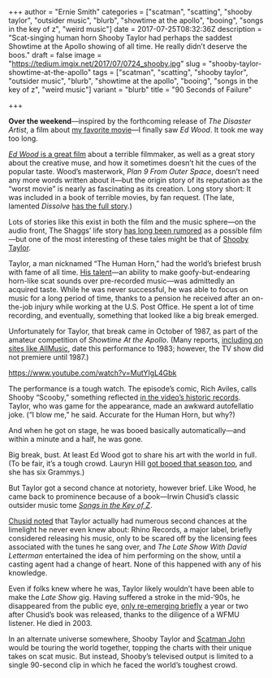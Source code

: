 +++
author = "Ernie Smith"
categories = ["scatman", "scatting", "shooby taylor", "outsider music", "blurb", "showtime at the apollo", "booing", "songs in the key of z", "weird music"]
date = 2017-07-25T08:32:36Z
description = "Scat-singing human horn Shooby Taylor had perhaps the saddest Showtime at the Apollo showing of all time. He really didn’t deserve the boos."
draft = false
image = "https://tedium.imgix.net/2017/07/0724_shooby.jpg"
slug = "shooby-taylor-showtime-at-the-apollo"
tags = ["scatman", "scatting", "shooby taylor", "outsider music", "blurb", "showtime at the apollo", "booing", "songs in the key of z", "weird music"]
variant = "blurb"
title = "90 Seconds of Failure"

+++

**Over the weekend**—inspired by the forthcoming release of *The Disaster Artist*, a film about [my favorite movie](http://amzn.to/2gYL0nN)—I finally saw *Ed Wood*. It took me way too long. 

[*Ed Wood* is a great film](http://amzn.to/2gYArB4) about a terrible filmmaker, as well as a great story about the creative muse, and how it sometimes doesn’t hit the cues of the popular taste. Wood’s masterwork, *Plan 9 From Outer Space*, doesn’t need any more words written about it—but the origin story of its reputation as the “worst movie” is nearly as fascinating as its creation. Long story short: It was included in a book of terrible movies, by fan request. (The late, lamented *Dissolve* [has the full story](https://thedissolve.com/features/movie-of-the-week/623-how-plan-9-from-outer-space-earned-and-lost-the-ti/).)

Lots of stories like this exist in both the film and the music sphere—on the audio front, The Shaggs’ life story [has long been rumored](http://ew.com/article/2013/01/30/the-shaggs-musical/) as a possible film—but one of the most interesting of these tales might be that of [Shooby Taylor](http://www.shooby.com/).

Taylor, a man nicknamed “The Human Horn,” had the world’s briefest brush with fame of all time. [His talent](http://www.shooby.com/mp3/index.html)—an ability to make goofy-but-endearing horn-like scat sounds over pre-recorded music—was admittedly an acquired taste. While he was never successful, he was able to focus on music for a long period of time, thanks to a pension he received after an on-the-job injury while working at the U.S. Post Office. He spent a lot of time recording, and eventually, something that looked like a big break emerged. 

Unfortunately for Taylor, that break came in October of 1987, as part of the amateur competition of *Showtime At the Apollo*. (Many reports, [including on sites like AllMusic](http://www.allmusic.com/artist/shooby-taylor-mn0000036311), date this performance to 1983; however, the TV show did not premiere until 1987.)

https://www.youtube.com/watch?v=MutYIgL4Gbk

The performance is a tough watch. The episode’s comic, Rich Aviles, calls Shooby “Scooby,” something reflected [in the video’s historic records](http://bit.ly/2w8awd5). Taylor, who was game for the appearance, made an awkward autofellatio joke. (“I blow me,” he said. Accurate for the Human Horn, but why?)

And when he got on stage, he was booed basically automatically—and within a minute and a half, he was gone. 

Big break, bust. At least Ed Wood got to share his art with the world in full. (To be fair, it’s a tough crowd. Lauryn Hill [got booed that season too](https://www.youtube.com/watch?v=E00q3cKwuvM), and she has six Grammys.) 

But Taylor got a second chance at notoriety, however brief. Like Wood, he came back to prominence because of a book—Irwin Chusid’s classic outsider music tome [*Songs in the Key of Z*](http://amzn.to/2gYhDC6).

[Chusid noted](https://books.google.com/books?id=fydjCgAAQBAJ&pg=PA145) that Taylor actually had numerous second chances at the limelight he never even knew about: Rhino Records, a major label, briefly considered releasing his music, only to be scared off by the licensing fees associated with the tunes he sang over, and *The Late Show With David Letterman* entertained the idea of him performing on the show, until a casting agent had a change of heart. None of this happened with any of his knowledge.

Even if folks knew where he was, Taylor likely wouldn’t have been able to make the *Late Show* gig. Having suffered a stroke in the mid-‘90s, he disappeared from the public eye, [only re-emerging briefly](http://www.keyofz.com/shooby.htm) a year or two after Chusid’s book was released, thanks to the diligence of a WFMU listener. He died in 2003.

In an alternate universe somewhere, Shooby Taylor and [Scatman John](http://tedium.co/2017/01/24/scatman-john-stuttering-success-story/) would be touring the world together, topping the charts with their unique takes on scat music. But instead, Shooby’s televised output is limited to a single 90-second clip in which he faced the world’s toughest crowd.